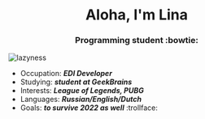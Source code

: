 <h1 align="center">Aloha, I'm Lina</a> 
<h3 align="center">Programming student :bowtie:</h3>


![lazyness](https://64.media.tumblr.com/e42b065f1b25cdc0236ae4be08ba4625/5501940238be3fdf-e9/s500x750/447c258c6780f647e4befe60cf67e94b01af4c51.gifv)

* Occupation: **_EDI Developer_**
* Studying: **_student at GeekBrains_**
* Interests: **_League of Legends, PUBG_**
* Languages: **_Russian/English/Dutch_**
* Goals: **_to survive 2022 as well_** :trollface:
